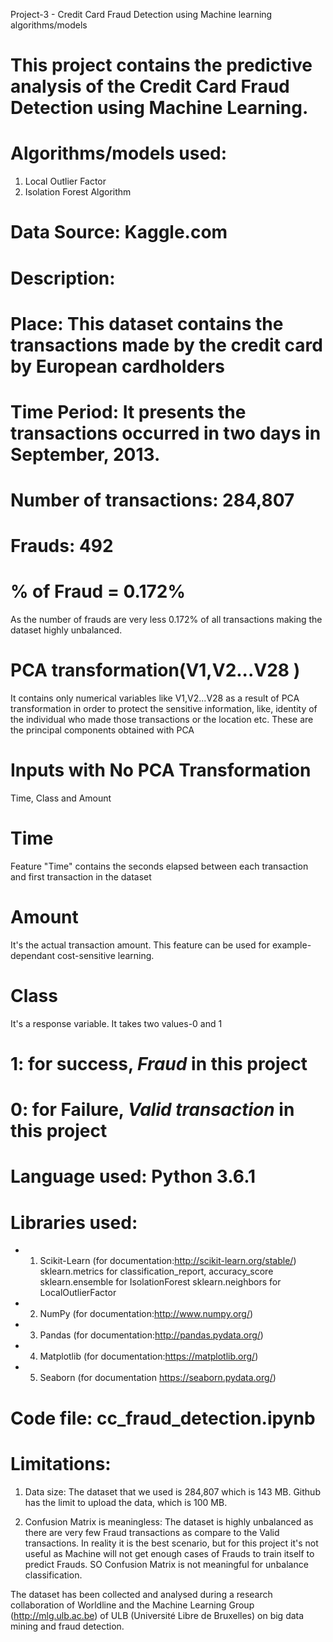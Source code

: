 
Project-3 - Credit Card Fraud Detection using Machine learning algorithms/models
# This project contains the predictive analysis of the Credit Card Fraud Detection using Machine Learning.

# Algorithms/models used:

 1. Local Outlier Factor
 2. Isolation Forest Algorithm

# Data Source: Kaggle.com

# Description:

# Place: This dataset contains the transactions made by the credit card by European cardholders

# Time Period: It presents the transactions occurred in two days in September, 2013.

# Number of transactions: 284,807
# Frauds: 492
# % of Fraud = 0.172%

As the number of frauds are very less 0.172% of all transactions making the dataset highly unbalanced.

# PCA transformation(V1,V2...V28 )
It contains only numerical variables like V1,V2...V28 as a result of PCA transformation in order to protect the sensitive information, like, identity of the individual who made those transactions or the location etc.
These are the principal components obtained with PCA

# Inputs with No PCA Transformation
Time, Class and Amount

# Time
Feature "Time" contains the seconds elapsed between each transaction and first transaction in the dataset

# Amount
It's the actual transaction amount. This feature can be used for example-dependant cost-sensitive learning.

# Class
It's a response variable. It takes two values-0 and 1
# 1: for success, *Fraud*  in this project
# 0: for Failure, *Valid transaction* in this project

# Language used: Python 3.6.1

# Libraries used:
* 1. Scikit-Learn (for documentation:http://scikit-learn.org/stable/)
    sklearn.metrics for classification_report, accuracy_score
    sklearn.ensemble for IsolationForest
    sklearn.neighbors for LocalOutlierFactor
 * 2. NumPy (for documentation:http://www.numpy.org/)
 * 3. Pandas (for documentation:http://pandas.pydata.org/)   
 * 4. Matplotlib (for documentation:https://matplotlib.org/)
 * 5. Seaborn (for documentation https://seaborn.pydata.org/)

# Code file: cc_fraud_detection.ipynb

# Limitations:
1. Data size: The dataset that we used is 284,807 which is 143 MB. Github has the limit to upload the data, which is 100 MB.

2. Confusion Matrix is meaningless: The dataset is highly unbalanced as there are very few Fraud transactions as compare to the Valid transactions. In reality it is the best scenario, but for this project it's not useful as Machine will not get enough cases of Frauds to train itself to predict Frauds. SO Confusion Matrix is not meaningful for unbalance classification.

The dataset has been collected and analysed during a research collaboration of Worldline and the Machine Learning Group (http://mlg.ulb.ac.be) of ULB (Université Libre de Bruxelles) on big data mining and fraud detection.
